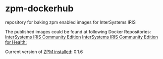 # zpm-dockerhub
repository for baking zpm enabled images for InterSystems IRIS

The published images could be found at following Docker Repositories:
[InterSystems IRIS Community Edition](https://hub.docker.com/r/intersystemsdc/iris-community)
[InterSystems IRIS Community Edition for Health:](https://hub.docker.com/r/intersystemsdc/irishealth-community)

Current version of [ZPM installed](https://openexchange.intersystems.com/package/ObjectScript-Package-Manager-2): 0.1.6
